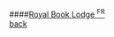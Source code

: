 ####[Royal Book Lodge <sup>FR</sup>](http://www.royalbooklodge.com)
<br />
<a href="" class="back">back</a>